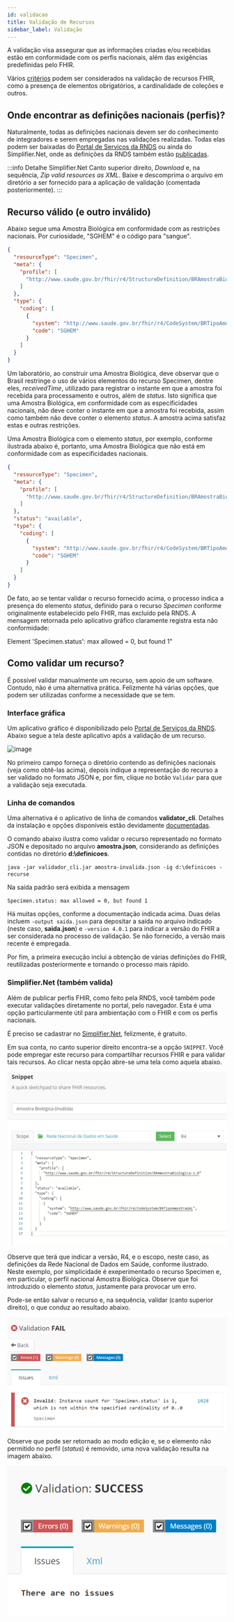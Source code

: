 ```yaml
---
id: validacao
title: Validação de Recursos
sidebar_label: Validação
---
```


A validação visa assegurar que as informações criadas e/ou recebidas estão em conformidade com os perfis nacionais, além das exigências predefinidas pelo FHIR.

Vários [critérios](https://www.hl7.org/fhir/validation.html) podem ser considerados na validação de recursos FHIR, como a presença de elementos obrigatórios, a cardinalidade de coleções e outros.

## Onde encontrar as definições nacionais (perfis)?

Naturalmente, todas as definições nacionais devem ser do conhecimento de integradores e serem empregadas nas validações realizadas. Todas elas podem ser baixadas do [Portal de Serviços da RNDS](https://servicos-datasus.saude.gov.br/) ou ainda do Simplifier.Net, onde as definições da RNDS também estão [publicadas](https://simplifier.net/redenacionaldedadosemsaude).

:::info Detalhe Simplifier.Net
Canto superior direito, _Download_ e, na sequência,
_Zip valid resources as XML_. Baixe e descomprima o arquivo
em diretório a ser fornecido para a aplicação de validação (comentada posteriormente).
:::

## Recurso válido (e outro inválido)

Abaixo segue uma Amostra Biológica em conformidade com as restrições nacionais. Por curiosidade, "SGHEM" é o código para "sangue".

```json
{
  "resourceType": "Specimen",
  "meta": {
    "profile": [
      "http://www.saude.gov.br/fhir/r4/StructureDefinition/BRAmostraBiologica-1.0"
    ]
  },
  "type": {
    "coding": [
      {
        "system": "http://www.saude.gov.br/fhir/r4/CodeSystem/BRTipoAmostraGAL",
        "code": "SGHEM"
      }
    ]
  }
}
```

Um laboratório, ao construir uma Amostra Biológica, deve observar que o Brasil restringe o uso de vários elementos do recurso Specimen, dentre eles, _receivedTime_, utilizado para registrar o instante em que a amostra foi recebida para processamento e outros, além de _status_. Isto significa que uma Amostra Biológica, em conformidade com as especificidades nacionais, não deve conter o instante em que a amostra foi recebida, assim como também não deve conter o elemento _status_. A amostra acima satisfaz estas e outras restrições.

Uma Amostra Biológica com o elemento _status_, por exemplo, conforme ilustrada abaixo é, portanto, uma Amostra Biológica que não está em conformidade com as especificidades nacionais.

```json
{
  "resourceType": "Specimen",
  "meta": {
    "profile": [
      "http://www.saude.gov.br/fhir/r4/StructureDefinition/BRAmostraBiologica-1.0"
    ]
  },
  "status": "available",
  "type": {
    "coding": [
      {
        "system": "http://www.saude.gov.br/fhir/r4/CodeSystem/BRTipoAmostraGAL",
        "code": "SGHEM"
      }
    ]
  }
}
```

De fato, ao se tentar validar o recurso fornecido acima, o processo indica a presença do elemento _status_, definido para o recurso _Specimen_ conforme originalmente estabelecido pelo FHIR, mas excluído pela RNDS. A mensagem retornada pelo aplicativo gráfico claramente registra esta não conformidade:

Element 'Specimen.status': max allowed = 0, but found 1"

## Como validar um recurso?

É possível validar manualmente um recurso, sem apoio de um software. Contudo, não é uma alternativa prática. Felizmente há várias opções, que podem ser utilizadas conforme a necessidade que se tem.

### Interface gráfica

Um aplicativo gráfico é disponibilizado pelo [Portal de Serviços da RNDS](https://servicos-datasus.saude.gov.br/). Abaixo segue a tela deste aplicativo após a validação de um recurso.

![image](https://user-images.githubusercontent.com/1735792/92491044-21244600-f1c8-11ea-921b-541e9b77d967.png)

No primeiro campo forneça o diretório contendo as definições nacionais (veja como obtê-las acima), depois indique a representação do recurso a ser validado no formato JSON e, por fim, clique no botão `Validar` para que a validação seja executada.

### Linha de comandos

Uma alternativa é o aplicativo de linha de comandos **validator_cli**.
Detalhes da instalação e opções disponíveis estão devidamente [documentadas](https://confluence.hl7.org/display/FHIR/Using+the+FHIR+Validator).

O comando abaixo ilustra como validar o recurso representado no formato JSON e depositado no arquivo **amostra.json**, considerando as definições contidas no diretório **d:\definicoes**.

```shell
java -jar validador_cli.jar amostra-invalida.json -ig d:\definicoes -recurse
```

Na saída padrão será exibida a mensagem

```
Specimen.status: max allowed = 0, but found 1
```

Há muitas opções, conforme a documentação indicada acima. Duas delas incluem `-output saida.json` para depositar a saída no arquivo indicado (neste caso, **saida.json**) e `-version 4.0.1` para indicar a versão do FHIR a ser considerada no processo de validação. Se não fornecido, a versão mais recente é empregada.

Por fim, a primeira execução inclui a obtenção de várias definições do FHIR, reutilizadas posteriormente e tornando o processo mais rápido.

### Simplifier.Net (também valida)

Além de publicar perfis FHIR, como feito pela RNDS, você também pode executar validações diretamente no portal, pelo navegador. Esta é uma opção particularmente útil para ambientação com o FHIR e com os perfis nacionais.

É preciso se cadastrar no [Simplifier.Net](https://simplifier.net/), felizmente, é gratuito.

Em sua conta, no canto superior direito encontra-se a opção `SNIPPET`.
Você pode empregar este recurso para compartilhar recursos FHIR e para validar tais recursos. Ao clicar nesta opção abre-se uma tela como aquela abaixo.

![image](../../../static/img/snippet-amostra-invalida.png)

Observe que terá que indicar a versão, R4, e o escopo, neste caso, as definições da Rede Nacional de Dados em Saúde, conforme ilustrado.
Neste exemplo, por simplicidade é exeperimentado o recurso Specimen e,
em particular, o perfil nacional Amostra Biológica. Observe que foi
introduzido o elemento _status_, justamente para provocar um erro.

Pode-se então salvar o recurso e, na sequência, validar (canto superior direito), o que conduz ao resultado abaixo.

![image](../../../static/img/snippet-amostra-validacao.png)

Observe que pode ser retornado ao modo edição e, se o elemento não permitido no perfil (_status_) é removido, uma nova validação resulta na imagem abaixo.

![image](../../../static/img/snippet-validacao-sucesso.png)
